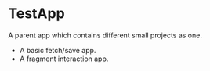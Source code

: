 # TestApp
A parent app which contains different small projects as one.
  - A basic fetch/save app.
  - A fragment interaction app.
